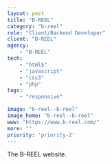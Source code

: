 ```yaml
---
layout: post
title: "B-REEL"
category: "b-reel"
role: "Client/Backend Developer"
client: "B-REEL"
agency:
    - "B-REEL"
tech:
    - "html5"
    - "javascript"
    - "css3"
    - "php"
tags:
    - "responsive"

image: "b-reel--b-reel"
image_home: "b-reel--b-reel"
www: "https://www.b-reel.com/"
more: ""
priority: 'priority-2'
---
```


The B-REEL website.

